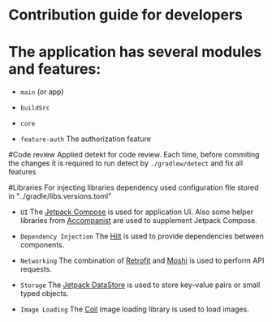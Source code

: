 # Contribution guide for developers

# The application has several modules and features:

* `main` (or app)

* `buildSrc`

* `core`

* `feature-auth`
The authorization feature
  
#Code review
Applied detekt for code review. Each time, before commiting the changes it is required to run detect by
`./gradlew/detect` and fix all features

#Libraries
For injecting libraries dependency used configuration file stored in "../gradle/libs.versions.toml"

* `UI`
  The [Jetpack Compose](https://developer.android.com/jetpack/compose) is used for application UI. Also some helper libraries from [Accompanist](https://google.github.io/accompanist/) are used to supplement Jetpack Compose.

* `Dependency Injection`
  The [Hilt](https://dagger.dev/hilt/modules) is used to provide dependencies between components.

* `Networking`
  The combination of [Retrofit](https://square.github.io/retrofit/) and [Moshi](https://github.com/square/moshi) is used to perform API requests.

* `Storage`
  The [Jetpack DataStore](https://developer.android.com/topic/libraries/architecture/datastore) is used to store key-value pairs or small typed objects.

* `Image Loading`
  The [Coil](https://coil-kt.github.io/coil/) image loading library is used to load images.